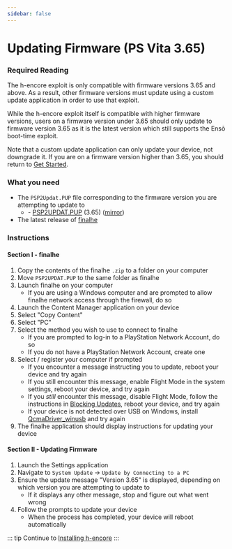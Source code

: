 ```yaml
---
sidebar: false
---
```


# Updating Firmware (PS Vita 3.65)

### Required Reading

The h-encore exploit is only compatible with firmware versions 3.65 and above. As a result, other firmware versions must update using a custom update application in order to use that exploit.

While the h-encore exploit itself is compatible with higher firmware versions, users on a firmware version under 3.65 should only update to firmware version 3.65 as it is the latest version which still supports the Ensō boot-time exploit.

Note that a custom update application can only update your device, not downgrade it. If you are on a firmware version higher than 3.65, you should return to [Get Started](get-started).

### What you need

* The `PSP2Updat.PUP` file corresponding to the firmware version you are attempting to update to
    + <i class="fa fa-magnet" aria-hidden="true" title="This is a magnet link. Use a torrent client to download the file."></i> - [PSP2UPDAT.PUP](magnet:?xt=urn:btih:5f2437f2141408c925ffc5d81ff76e94e1a4c493&dn=PSP2UPDAT.PUP&tr=udp%3A%2F%2Ftracker.coppersurfer.tk%3A6969%2Fannounce&tr=udp%3A%2F%2Ftracker.internetwarriors.net%3A1337%2Fannounce&tr=udp%3A%2F%2Ftracker.opentrackr.org%3A1337%2Fannounce&tr=udp%3A%2F%2F9.rarbg.to%3A2710%2Fannounce&tr=udp%3A%2F%2Fexodus.desync.com%3A6969%2Fannounce&tr=http%3A%2F%2Ftracker3.itzmx.com%3A6961%2Fannounce&tr=udp%3A%2F%2Fexplodie.org%3A6969%2Fannounce&tr=udp%3A%2F%2Ftracker.tiny-vps.com%3A6969%2Fannounce&tr=udp%3A%2F%2Fthetracker.org%3A80%2Fannounce&tr=udp%3A%2F%2Fipv4.tracker.harry.lu%3A80%2Fannounce&tr=udp%3A%2F%2Fdenis.stalker.upeer.me%3A6969%2Fannounce&tr=udp%3A%2F%2Ftracker1.itzmx.com%3A8080%2Fannounce&tr=udp%3A%2F%2Ftracker.torrent.eu.org%3A451%2Fannounce&tr=udp%3A%2F%2Ftracker.cyberia.is%3A6969%2Fannounce&tr=udp%3A%2F%2Fopen.stealth.si%3A80%2Fannounce&tr=udp%3A%2F%2Fopen.demonii.si%3A1337%2Fannounce&tr=udp%3A%2F%2Fbt.xxx-tracker.com%3A2710%2Fannounce&tr=http%3A%2F%2Ftracker4.itzmx.com%3A2710%2Fannounce&tr=udp%3A%2F%2Ftracker1.wasabii.com.tw%3A6969%2Fannounce&tr=udp%3A%2F%2Ftracker.port443.xyz%3A6969%2Fannounce) (3.65) ([mirror](https://web.archive.org/web/20180630222648id_/http://dus01.psp2.update.playstation.net/update/psp2/image/2017_0317/rel_0a0f2a9ae58968ac5d1d2127049c3cba/PSP2UPDAT.PUP))
* The latest release of [finalhe](https://github.com/soarqin/finalhe/releases/latest)

### Instructions

#### Section I - finalhe

1. Copy the contents of the finalhe `.zip` to a folder on your computer
1. Move `PSP2UPDAT.PUP` to the same folder as finalhe
1. Launch finalhe on your computer
    + If you are using a Windows computer and are prompted to allow finalhe network access through the firewall, do so
1. Launch the Content Manager application on your device
1. Select "Copy Content"
1. Select "PC"
1. Select the method you wish to use to connect to finalhe
    + If you are prompted to log-in to a PlayStation Network Account, do so
    + If you do not have a PlayStation Network Account, create one
1. Select / register your computer if prompted
    + If you encounter a message instructing you to update, reboot your device and try again
    + If you still encounter this message, enable Flight Mode in the system settings, reboot your device, and try again
    + If you *still* encounter this message, disable Flight Mode, follow the instructions in [Blocking Updates](blocking-updates), reboot your device, and try again
    + If your device is not detected over USB on Windows, install [QcmaDriver_winusb](https://github.com/soarqin/finalhe/releases/download/v1.3/QcmaDriver_winusb.exe) and try again
1. The finalhe application should display instructions for updating your device

#### Section II - Updating Firmware

1. Launch the Settings application
1. Navigate to `System Update` -> `Update by Connecting to a PC`
1. Ensure the update message "Version 3.65" is displayed, depending on which version you are attempting to update to
    + If it displays any other message, stop and figure out what went wrong
1. Follow the prompts to update your device
    + When the process has completed, your device will reboot automatically

::: tip
Continue to [Installing h-encore](installing-h-encore)
:::
